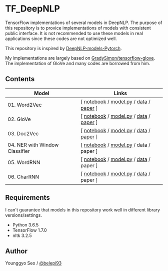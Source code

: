 # TF_DeepNLP

TensorFlow implementations of several models in DeepNLP. The purpose of this repository is to provice implementations of models with consistent public interface. It is not recommended to use these models in real applications since these codes are not optimized well.

This repository is inspired by [DeepNLP-models-Pytorch](https://github.com/DSKSD/DeepNLP-models-Pytorch).

My implementations are largely based on [GradySimon/tensorflow-glove](https://github.com/GradySimon/tensorflow-glove). The implementation of GloVe and many codes are borrowed from him.

## Contents
|Model                                    |Links                                  |
|-----------------------------------------|---------------------------------------|
|01. Word2Vec                  |[ [notebook](https://nbviewer.jupyter.org/github/belepi93/TF_DeepNLP/blob/master/01.Word2Vec.ipynb) / [model.py](https://github.com/belepi93/TF_DeepNLP/blob/master/models/Word2Vec.py) / [data](https://www.kaggle.com/snap/amazon-fine-food-reviews) / [paper](https://papers.nips.cc/paper/5021-distributed-representations-of-words-and-phrases-and-their-compositionality.pdf)  ]|
|02. GloVe                     |[ [notebook](https://nbviewer.jupyter.org/github/belepi93/TF_DeepNLP/blob/master/02.GloVe.ipynb) / [model.py](https://github.com/belepi93/TF_DeepNLP/blob/master/models/GloVe.py) / [data](https://www.kaggle.com/snap/amazon-fine-food-reviews) / [paper](https://www.aclweb.org/anthology/D14-1162) ]|
|03. Doc2Vec                   |[ [notebook](https://nbviewer.jupyter.org/github/belepi93/TF_DeepNLP/blob/master/03.Doc2Vec.ipynb) / [model.py](https://github.com/belepi93/TF_DeepNLP/blob/master/models/Doc2Vec.py) / [data](https://www.kaggle.com/snap/amazon-fine-food-reviews) / [paper](https://arxiv.org/pdf/1405.4053.pdf) ]|
|04. NER with Window Classifier        |[ [notebook](https://nbviewer.jupyter.org/github/belepi93/TF_DeepNLP/blob/master/04.NER_WC.ipynb) / [model.py](https://github.com/belepi93/TF_DeepNLP/blob/master/models/WindowClassifier.py) / data / paper ]|
|05. WordRNN        |[ [notebook](https://nbviewer.jupyter.org/github/belepi93/TF_DeepNLP/blob/master/05.WordRNN.ipynb) / [model.py](https://github.com/belepi93/TF_DeepNLP/blob/master/models/WordRNN.py) / [data](http://www.fit.vutbr.cz/~imikolov/rnnlm/simple-examples.tgz) / paper ]|
|06. CharRNN        |[ [notebook](https://nbviewer.jupyter.org/github/belepi93/TF_DeepNLP/blob/master/06.CharRNN.ipynb) / [model.py](https://github.com/belepi93/TF_DeepNLP/blob/master/models/CharRNN.py) / [data](http://www.fit.vutbr.cz/~imikolov/rnnlm/simple-examples.tgz) / paper ]|



## Requirements
I can't guarantee that models in this repository work well in different library versions/settings.
- Python 3.6.5
- TensorFlow 1.7.0
- nltk 3.2.5

## Author
Younggyo Seo / [@belepi93](https://github.com/belepi93)
